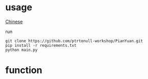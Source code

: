 # usage
[Chinese](https://github.com/ptrtonull-workshop/PianYuan/tree/dev/README-CN.md)

run
```git
git clone https://github.com/ptrtonull-workshop/PianYuan.git
pip install -r requirements.txt
python main.py
```
# function
